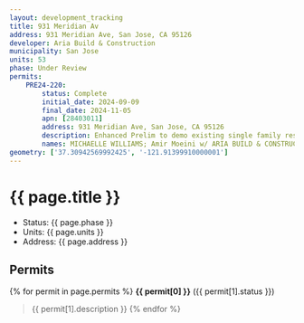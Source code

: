 ```yaml
---
layout: development_tracking
title: 931 Meridian Av
address: 931 Meridian Ave, San Jose, CA 95126
developer: Aria Build & Construction
municipality: San Jose
units: 53
phase: Under Review
permits:
    PRE24-220:
        status: Complete
        initial_date: 2024-09-09
        final_date: 2024-11-05
        apn: [28403011]
        address: 931 Meridian Ave, San Jose, CA 95126
        description: Enhanced Prelim to demo existing single family residences and construct a multifamily building with 53 units and 3,012 sf of commercial use
        names: MICHAELLE WILLIAMS; Amir Moeini w/ ARIA BUILD & CONSTRUCTION INC
geometry: ['37.30942569992425', '-121.91399910000001']
---
```

# {{ page.title }}
- Status: {{ page.phase }}
- Units: {{ page.units }}
- Address: {{ page.address }}

## Permits
{% for permit in page.permits %}
  **{{ permit[0] }}** ({{ permit[1].status }})
  >{{ permit[1].description }}
{% endfor %}
